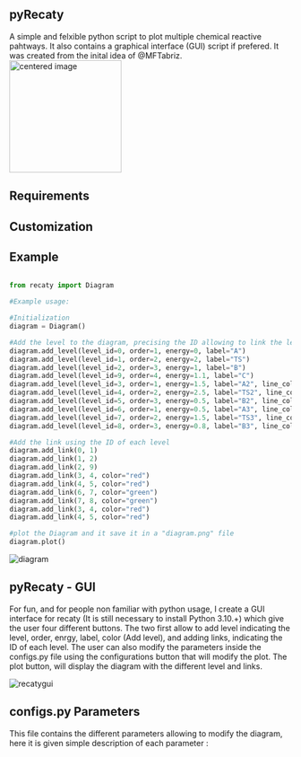 ## pyRecaty
A simple and felxible python script to plot multiple chemical reactive pahtways. It also contains a graphical interface (GUI) script if prefered. It was created from the inital idea of @MFTabriz.
<img src="https://user-images.githubusercontent.com/60096547/216609453-828240a7-210d-49d5-9c76-6ee1c8950496.jpg" width="200" alt="centered image"/>

## Requirements

## Customization

## Example 

```python

from recaty import Diagram

#Example usage:

#Initialization
diagram = Diagram()

#Add the level to the diagram, precising the ID allowing to link the level, the order (positoning on the x axis), the energy and the label
diagram.add_level(level_id=0, order=1, energy=0, label="A")
diagram.add_level(level_id=1, order=2, energy=2, label="TS")
diagram.add_level(level_id=2, order=3, energy=1, label="B")
diagram.add_level(level_id=9, order=4, energy=1.1, label="C")
diagram.add_level(level_id=3, order=1, energy=1.5, label="A2", line_color="red")
diagram.add_level(level_id=4, order=2, energy=2.5, label="TS2", line_color="red")
diagram.add_level(level_id=5, order=3, energy=0.5, label="B2", line_color="red")
diagram.add_level(level_id=6, order=1, energy=0.5, label="A3", line_color="green")
diagram.add_level(level_id=7, order=2, energy=1.5, label="TS3", line_color="green")
diagram.add_level(level_id=8, order=3, energy=0.8, label="B3", line_color="green")

#Add the link using the ID of each level
diagram.add_link(0, 1)
diagram.add_link(1, 2)
diagram.add_link(2, 9)
diagram.add_link(3, 4, color="red")
diagram.add_link(4, 5, color="red")
diagram.add_link(6, 7, color="green")
diagram.add_link(7, 8, color="green")
diagram.add_link(3, 4, color="red")
diagram.add_link(4, 5, color="red")

#plot the Diagram and it save it in a "diagram.png" file
diagram.plot()
```
![diagram](https://user-images.githubusercontent.com/60096547/216622782-e3b33e9c-ee3a-49fe-b26c-f4e5daecbda8.png)

## pyRecaty - GUI

For fun, and for people non familiar with python usage, I create a GUI interface for recaty (It is still necessary to install Python 3.10.+) which give the user four different buttons. The two first allow to add level indicating the level, order, enrgy, label, color (Add level), and adding links, indicating the ID of each level. The user can also modify the parameters inside the configs.py file using the configurations button that will modify the plot. The plot button, will display the diagram with the different level and links.   

![recatygui](https://user-images.githubusercontent.com/60096547/216627703-03604a12-c70f-463e-a208-97cf26a794b2.png)


## configs.py Parameters

This file contains the different parameters allowing to modify the diagram, here it is given simple description of each parameter :
